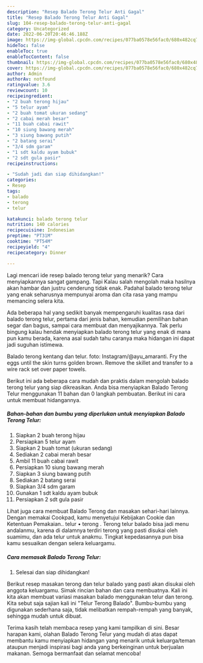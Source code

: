```yaml
---
description: "Resep Balado Terong Telur Anti Gagal"
title: "Resep Balado Terong Telur Anti Gagal"
slug: 104-resep-balado-terong-telur-anti-gagal
category: Uncategorized
date: 2022-06-20T20:46:46.188Z
image: https://img-global.cpcdn.com/recipes/077ba0578e56fac0/680x482cq70/balado-terong-telur-foto-resep-utama.jpg
hideToc: false
enableToc: true
enableTocContent: false
thumbnail: https://img-global.cpcdn.com/recipes/077ba0578e56fac0/680x482cq70/balado-terong-telur-foto-resep-utama.jpg
cover: https://img-global.cpcdn.com/recipes/077ba0578e56fac0/680x482cq70/balado-terong-telur-foto-resep-utama.jpg
author: Admin
authorAv: notfound
ratingvalue: 3.6
reviewcount: 10
recipeingredient:
- "2 buah terong hijau"
- "5 telur ayam"
- "2 buah tomat ukuran sedang"
- "2 cabai merah besar"
- "11 buah cabai rawit"
- "10 siung bawang merah"
- "3 siung bawang putih"
- "2 batang serai"
- "3/4 sdm garam"
- "1 sdt kaldu ayam bubuk"
- "2 sdt gula pasir"
recipeinstructions:

- "Sudah jadi dan siap dihidangkan!"
categories:
- Resep
tags:
- balado
- terong
- telur

katakunci: balado terong telur 
nutrition: 140 calories
recipecuisine: Indonesian
preptime: "PT31M"
cooktime: "PT54M"
recipeyield: "4"
recipecategory: Dinner

---
```



Lagi mencari ide resep balado terong telur yang menarik? Cara menyiapkannya sangat gampang. Tapi Kalau salah mengolah maka hasilnya akan hambar dan justru cenderung tidak enak. Padahal balado terong telur yang enak seharusnya mempunyai aroma dan cita rasa yang mampu memancing selera kita.


Ada beberapa hal yang sedikit banyak mempengaruhi kualitas rasa dari balado terong telur, pertama dari jenis bahan, kemudian pemilihan bahan segar dan bagus, sampai cara membuat dan menyajikannya. Tak perlu bingung kalau hendak menyiapkan balado terong telur yang enak di mana pun kamu berada, karena asal sudah tahu caranya maka hidangan ini dapat jadi suguhan istimewa.

Balado terong kentang dan telur. foto: Instagram/@ayu_amaranti. Fry the eggs until the skin turns golden brown. Remove the skillet and transfer to a wire rack set over paper towels.


Berikut ini ada beberapa cara mudah dan praktis dalam mengolah balado terong telur yang siap dikreasikan. Anda bisa menyiapkan Balado Terong Telur menggunakan 11 bahan dan 0 langkah pembuatan. Berikut ini cara untuk membuat hidangannya.

<!--inarticleads1-->

##### Bahan-bahan dan bumbu yang diperlukan untuk menyiapkan Balado Terong Telur:

1. Siapkan 2 buah terong hijau
1. Persiapkan 5 telur ayam
1. Siapkan 2 buah tomat (ukuran sedang)
1. Sediakan 2 cabai merah besar
1. Ambil 11 buah cabai rawit
1. Persiapkan 10 siung bawang merah
1. Siapkan 3 siung bawang putih
1. Sediakan 2 batang serai
1. Siapkan 3/4 sdm garam
1. Gunakan 1 sdt kaldu ayam bubuk
1. Persiapkan 2 sdt gula pasir


Lihat juga cara membuat Balado Terong dan masakan sehari-hari lainnya. Dengan memakai Cookpad, kamu menyetujui Kebijakan Cookie dan Ketentuan Pemakaian.. telur • terong . Terong telur balado bisa jadi menu andalanmu, karena di dalamnya terdiri terong yang pasti disukai oleh suamimu, dan ada telur untuk anakmu. Tingkat kepedasannya pun bisa kamu sesuaikan dengan selera keluargamu. 

<!--inarticleads2-->

##### Cara memasak Balado Terong Telur:


1. Selesai dan siap dihidangkan!

Berikut resep masakan terong dan telur balado yang pasti akan disukai oleh anggota keluargamu. Simak rincian bahan dan cara membuatnya. Kali ini kita akan membuat variasi masakan balado menggunakan telur dan terong. Kita sebut saja sajian kali ini &#34;Telur Terong Balado&#34;. Bumbu-bumbu yang digunakan sederhana saja, tidak melibatkan rempah-rempah yang banyak, sehingga mudah untuk dibuat. 

Terima kasih telah membaca resep yang kami tampilkan di sini. Besar harapan kami, olahan Balado Terong Telur yang mudah di atas dapat membantu kamu menyiapkan hidangan yang menarik untuk keluarga/teman ataupun menjadi inspirasi bagi anda yang berkeinginan untuk berjualan makanan. Semoga bermanfaat dan selamat mencoba!

